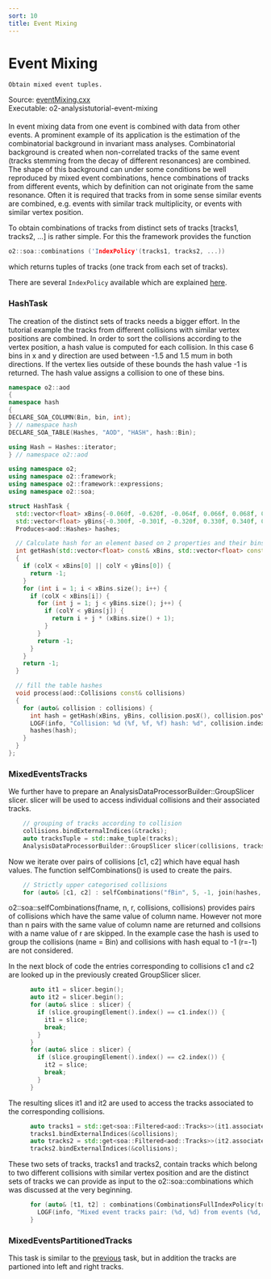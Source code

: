 ```yaml
---
sort: 10
title: Event Mixing
---
```


# Event Mixing

```goal
Obtain mixed event tuples.
```

<div style="margin-bottom:5mm">
  Source: <a href="https://github.com/pbuehler/documentation/blob/main/docs/tutorials/code/trackIteration.cxx" target="_blank">eventMixing.cxx</a><br>
  Executable: o2-analysistutorial-event-mixing
</div>

In event mixing data from one event is combined with data from other events. A prominent example of its application is the estimation of the combinatorial background in invariant mass analyses. Combinatorial background is created when non-correlated tracks of the same event (tracks stemming from the decay of different resonances) are combined. The shape of this background can under some conditions be well reproduced by mixed event combinations, hence combinations of tracks from different events, which by definition can not originate from the same resonance. Often it is required that tracks from in some sense similar events are combined, e.g. events with similar track multiplicity, or events with similar vertex position.

To obtain combinations of tracks from distinct sets of tracks [tracks1, tracks2, ...] is rather simple. For this the framework provides the function

```cpp
o2::soa::combinations ('IndexPolicy'(tracks1, tracks2, ...))
```

which returns tuples of tracks (one track from each set of tracks).

There are several `IndexPolicy` available which are explained [here](../framework/framework.md#getting-combinations).

<a name="hashtask"></a>
### HashTask

The creation of the distinct sets of tracks needs a bigger effort.
In the tutorial example the tracks from different collisions with similar vertex positions are combined. In order to sort the collisions according to the vertex position, a hash value is computed for each collision. In this case 6 bins in x and y direction are used between -1.5 and 1.5 mum in both directions. If the vertex lies outside of these bounds the hash value -1 is returned. The hash value assigns a collision to one of these bins.

```cpp
namespace o2::aod
{
namespace hash
{
DECLARE_SOA_COLUMN(Bin, bin, int);
} // namespace hash
DECLARE_SOA_TABLE(Hashes, "AOD", "HASH", hash::Bin);

using Hash = Hashes::iterator;
} // namespace o2::aod

using namespace o2;
using namespace o2::framework;
using namespace o2::framework::expressions;
using namespace o2::soa;

struct HashTask {
  std::vector<float> xBins{-0.060f, -0.620f, -0.064f, 0.066f, 0.068f, 0.070f, 0.072f};
  std::vector<float> yBins{-0.300f, -0.301f, -0.320f, 0.330f, 0.340f, 0.350f, 0.360f};
  Produces<aod::Hashes> hashes;

  // Calculate hash for an element based on 2 properties and their bins.
  int getHash(std::vector<float> const& xBins, std::vector<float> const& yBins, float colX, float colY)
  {
    if (colX < xBins[0] || colY < yBins[0]) {
      return -1;
    }
    for (int i = 1; i < xBins.size(); i++) {
      if (colX < xBins[i]) {
        for (int j = 1; j < yBins.size(); j++) {
          if (colY < yBins[j]) {
            return i + j * (xBins.size() + 1);
          }
        }
        return -1;
      }
    }
    return -1;
  }

  // fill the table hashes
  void process(aod::Collisions const& collisions)
  {
    for (auto& collision : collisions) {
      int hash = getHash(xBins, yBins, collision.posX(), collision.posY());
      LOGF(info, "Collision: %d (%f, %f, %f) hash: %d", collision.index(), collision.posX(), collision.posY(), collision.posZ(), hash);
      hashes(hash);
    }
  }
};
```

<a name="mixedeventtracks"></a>
### MixedEventsTracks

We further have to prepare an AnalysisDataProcessorBuilder::GroupSlicer slicer. slicer will be used to access individual collisions and their associated tracks.

```cpp
    // grouping of tracks according to collision
    collisions.bindExternalIndices(&tracks);
    auto tracksTuple = std::make_tuple(tracks);
    AnalysisDataProcessorBuilder::GroupSlicer slicer(collisions, tracksTuple);
```

Now we iterate over pairs of collisions [c1, c2] which have equal hash values. The function selfCombinations() is used to create the pairs.

```cpp
    // Strictly upper categorised collisions
    for (auto& [c1, c2] : selfCombinations("fBin", 5, -1, join(hashes, collisions), join(hashes, collisions))) {
```

o2::soa::selfCombinations(fname, n, r, collisions, collisions) provides pairs of collisions which have the same value of column name. However not more than n pairs with the same value of column name are returned and collsions with a name value of r are skipped. In the example case the hash is used to group the collisions (name = Bin) and collisions with hash equal to -1 (r=-1) are not considered.

In the next block of code the entries corresponding to collisions c1 and c2 are looked up in the previously created GroupSlicer slicer.

```cpp
      auto it1 = slicer.begin();
      auto it2 = slicer.begin();
      for (auto& slice : slicer) {
        if (slice.groupingElement().index() == c1.index()) {
          it1 = slice;
          break;
        }
      }
      for (auto& slice : slicer) {
        if (slice.groupingElement().index() == c2.index()) {
          it2 = slice;
          break;
        }
      }
```

The resulting slices it1 and it2 are used to access the tracks associated to the corresponding collisions.

```cpp
      auto tracks1 = std::get<soa::Filtered<aod::Tracks>>(it1.associatedTables());
      tracks1.bindExternalIndices(&collisions);
      auto tracks2 = std::get<soa::Filtered<aod::Tracks>>(it2.associatedTables());
      tracks2.bindExternalIndices(&collisions);
```

These two sets of tracks, tracks1 and tracks2, contain tracks which belong to
two different collisions with similar vertex position and are the distinct sets
of tracks we can provide as input to the o2::soa::combinations which was
discussed at the very beginning.

```cpp
      for (auto& [t1, t2] : combinations(CombinationsFullIndexPolicy(tracks1, tracks2))) {
        LOGF(info, "Mixed event tracks pair: (%d, %d) from events (%d, %d)", t1.index(), t2.index(), c1.index(), c2.index());
      }
```

<a name="mixedeventpartitionedtracks"></a>
### MixedEventsPartitionedTracks

This task is similar to the [previous](#mixedeventtracks) task, but in addition the tracks are partioned into left and right tracks.






